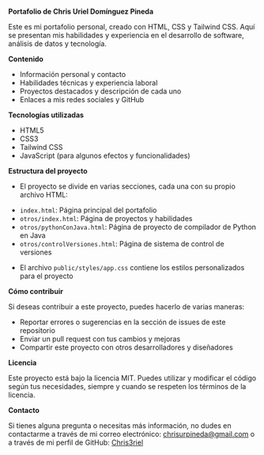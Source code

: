 **Portafolio de Chris Uriel Domínguez Pineda**

Este es mi portafolio personal, creado con HTML, CSS y Tailwind CSS. Aquí se presentan mis habilidades y experiencia en el desarrollo de software, análisis de datos y tecnología.

**Contenido**

* Información personal y contacto
* Habilidades técnicas y experiencia laboral
* Proyectos destacados y descripción de cada uno
* Enlaces a mis redes sociales y GitHub

**Tecnologías utilizadas**

* HTML5
* CSS3
* Tailwind CSS
* JavaScript (para algunos efectos y funcionalidades)

**Estructura del proyecto**

* El proyecto se divide en varias secciones, cada una con su propio archivo HTML:
 + `index.html`: Página principal del portafolio
 + `otros/index.html`: Página de proyectos y habilidades
 + `otros/pythonConJava.html`: Página de proyecto de compilador de Python en Java
 + `otros/controlVersiones.html`: Página de sistema de control de versiones
* El archivo `public/styles/app.css` contiene los estilos personalizados para el proyecto

**Cómo contribuir**

Si deseas contribuir a este proyecto, puedes hacerlo de varias maneras:

* Reportar errores o sugerencias en la sección de issues de este repositorio
* Enviar un pull request con tus cambios y mejoras
* Compartir este proyecto con otros desarrolladores y diseñadores

**Licencia**

Este proyecto está bajo la licencia MIT. Puedes utilizar y modificar el código según tus necesidades, siempre y cuando se respeten los términos de la licencia.

**Contacto**

Si tienes alguna pregunta o necesitas más información, no dudes en contactarme a través de mi correo electrónico: [chrisurpineda@gmail.com](mailto:chrisurpineda@gmail.com) o a través de mi perfil de GitHub: [Chris3riel](https://github.com/Chris3riel)